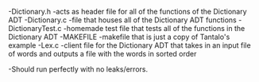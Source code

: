 -Dictionary.h -acts as header file for all of the functions of the Dictionary ADT
-Dictionary.c -file that houses all of the Dictionary ADT functions
-DictionaryTest.c -homemade test file that tests all of the functions in the Dictionary ADT
-MAKEFILE -makefile that is just a copy of Tantalo's example
-Lex.c -client file for the Dictionary ADT that takes in an input file of words and outputs a file with the words in sorted order

-Should run perfectly with no leaks/errors.